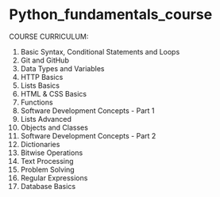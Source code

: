 # Python_fundamentals_course

COURSE CURRICULUM:

1. Basic Syntax, Conditional Statements and Loops
2. Git and GitHub
3. Data Types and Variables
4. HTTP Basics
5. Lists Basics
6. HTML & CSS Basics
7. Functions
8. Software Development Concepts - Part 1
9. Lists Advanced
10. Objects and Classes
11. Software Development Concepts - Part 2
12. Dictionaries
13. Bitwise Operations
14. Text Processing
15. Problem Solving
16. Regular Expressions
17. Database Basics
